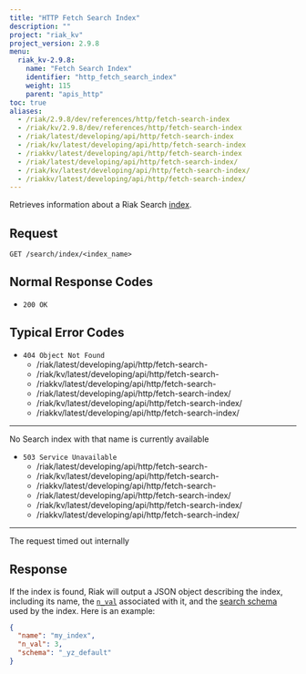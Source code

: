 ```yaml
---
title: "HTTP Fetch Search Index"
description: ""
project: "riak_kv"
project_version: 2.9.8
menu:
  riak_kv-2.9.8:
    name: "Fetch Search Index"
    identifier: "http_fetch_search_index"
    weight: 115
    parent: "apis_http"
toc: true
aliases:
  - /riak/2.9.8/dev/references/http/fetch-search-index
  - /riak/kv/2.9.8/dev/references/http/fetch-search-index
  - /riak/latest/developing/api/http/fetch-search-index
  - /riak/kv/latest/developing/api/http/fetch-search-index
  - /riakkv/latest/developing/api/http/fetch-search-index
  - /riak/latest/developing/api/http/fetch-search-index/
  - /riak/kv/latest/developing/api/http/fetch-search-index/
  - /riakkv/latest/developing/api/http/fetch-search-index/
---
```


Retrieves information about a Riak Search [index]({{<baseurl>}}riak/kv/2.9.8/developing/usage/search/#simple-setup).

## Request

```
GET /search/index/<index_name>
```

## Normal Response Codes

* `200 OK`

## Typical Error Codes

* `404 Object Not Found`
  - /riak/latest/developing/api/http/fetch-search-
  - /riak/kv/latest/developing/api/http/fetch-search-
  - /riakkv/latest/developing/api/http/fetch-search-
  - /riak/latest/developing/api/http/fetch-search-index/
  - /riak/kv/latest/developing/api/http/fetch-search-index/
  - /riakkv/latest/developing/api/http/fetch-search-index/
---
No Search index with that name is currently
    available
* `503 Service Unavailable`
  - /riak/latest/developing/api/http/fetch-search-
  - /riak/kv/latest/developing/api/http/fetch-search-
  - /riakkv/latest/developing/api/http/fetch-search-
  - /riak/latest/developing/api/http/fetch-search-index/
  - /riak/kv/latest/developing/api/http/fetch-search-index/
  - /riakkv/latest/developing/api/http/fetch-search-index/
---
The request timed out internally

## Response

If the index is found, Riak will output a JSON object describing the
index, including its name, the [`n_val`]({{<baseurl>}}riak/kv/2.9.8/developing/app-guide/replication-properties/#a-primer-on-n-r-and-w) associated with it, and the [search schema]({{<baseurl>}}riak/kv/2.9.8/developing/usage/search-schemas) used by the index. Here is an example:

```json
{
  "name": "my_index",
  "n_val": 3,
  "schema": "_yz_default"
}
```




